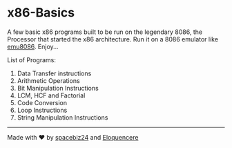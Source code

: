 # x86-Basics

A few basic x86 programs built to be run on the legendary 8086, the Processor that started the x86 architecture. Run it on a 8086 emulator like [emu8086](https://emu8086-microprocessor-emulator.en.softonic.com/). Enjoy...

List of Programs:
1. Data Transfer instructions
1. Arithmetic Operations
1. Bit Manipulation Instructions
1. LCM, HCF and Factorial
1. Code Conversion
1. Loop Instructions
1. String Manipulation Instructions
___
Made with :heart: by [spacebiz24](https://github.com/spacebiz24) and [Eloquencere](https://github.com/Eloquencere)
